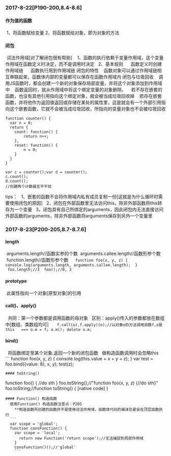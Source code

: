 ### 2017-8-22[P190-200,8.4-8.6]
#### 作为值的函数
  1、将函数赋给变量
  2、将函数赋给对象，即为对象的方法
#### 闭包
  词法作用域[对了解闭包很有帮助]
    1、函数的执行依赖于变量作用域，这个变量作用域在函数定义时决定，而不是调用时决定
    2、基本规则
      函数定义时创建作用域链
      函数执行用到作用域链
 闭包的特性
    函数对象可以通过作用域链相互串联起来，函数体内部的变量都可以保存在函数作用域内
 闭包与垃圾回收
    调用JS函数时，都会创建一个新的对象保存局部变量，并将这个对象添加到作用域中
    函数返回时，就从作用域中将这个绑定变量的对象删除。
    若不存在嵌套的函数，也没有其他引用指向这个绑定对象，就会被当成垃圾回收掉
    若存在嵌套函数，并将他作为返回值返回或存储在某处的属性里，这是就会有一个外部引用指向这个嵌套函数，它就不会被当成垃圾回收，所指向的变量对象也不会被垃圾回收
```
function counter() {
  var n = 0;
  return {
    count: function() {
        return n++;
    },
    reset: function() {
        n = 0;
    }
  }
}

var c = counter();var d = counter();
c.count();
d.count();
//创建两个计数器互不干扰
```
  tips：
    1、嵌套的函数不会将作用域内私有成员复制一份[这就是为什么循环时需要使用闭包的原因]
    2、闭包在外部函数里无法访问this，除非外部函数将this转存为一个变量
    3、闭包具有自己所绑定的arguments，因此闭包内无法直接访问外部函数的arguments，除非外部函数将arguments保存到另外一个变量里
    
### 2017-8-23[P200-205,8.7-8.7.6]
#### length
  arguments.length//函数实参的个数
  arguments.callee.length//函数形参个数
  function.length//函数形参个数
  ```
  function foo(x, y, z) {
	    console.log(arguments.length, arguments.callee.length);
  }
  foo.length;//3
  foo();//0, 3
  ```
 #### prototype
   此属性指向一个对象[原型对象]的引用
 #### call()、apply()
   共同：第一个参数都是调用函数的母对象
   区别：apply()传入的参数都放在数组中[数组、类数组均可]
   ```
   f.call(o),f.apply)(o);//以对象o的方法调用函数f,o是this
   ==>
   o.m = f;
   o.m();
   delete o.m;
   ```
 #### bind()
   将函数绑定至某个对象.返回一个新的闭包函数
   做构造函数调用时会忽略this
   ```
   function foo(x, y, z) {
     console.log(this.value + x + y + z);
   }
   var test = foo.bind({value: 8}, x, y);
   test(z);
   ```
 #### toString()
   ```
   function foo() {
     //do sth
   }
   foo.toString();//"function foo(x, y, z) {//do sth}"
   foo.toString;//function toString() { [native code] }
   ```
 #### Function() 构造函数
   使用Function() 构造函数注意点：P205
     **构造函数所创建的函数并不是使用词法作用域，函数体代码的编译总是会在顶层函数执行
     ```
     var scope = 'global';
     function consFunction() {
       var scope = 'local';
       return new Function('return scope');//无法捕捉到局部作用域
     }
     consFunction()();//'global'
     ```
